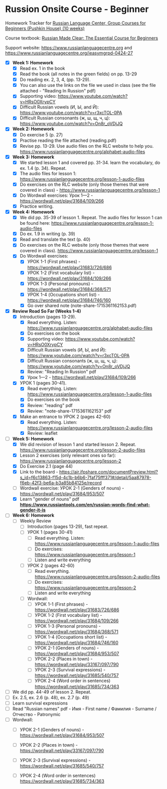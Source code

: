 # Russion Onsite Course - Beginner

Homework Tracker for [Russian Language Center, Group Courses for Beginners (Pushkin House) (10 weeks)](https://www.russiancentre.co.uk/group-courses-for-beginners/)

Course textbook: [Russian Made Clear: The Essential Course for Beginners](https://www.amazon.co.uk/Russian-Made-Clear-Essential-Beginners/dp/1906257353)

Support website: https://www.russianlanguagecentre.org and https://www.russianlanguagecentre.org/ieasymgrpd-0424-27

- [x] **Week 1: Homework**
   - [x] Read ex. 1 in the book
   - [x] Read the book (all notes in the green fields) on pp. 13-29
   - [x] Do reading ex. 2, 3, 4,  (pp. 13-29).
   - [x] You can also use the links on the file we used in class (see the file attached - "Reading In Russion" pdf)
   - [x] Supporting video: https://www.youtube.com/watch?v=HRsO0XrypCY
   - [x] Difficult Russian vowels (И, Ы, and Й): https://www.youtube.com/watch?v=r3xcTOL-0PA
   - [x] Difficult Russian consonants (ж, ш, щ, ч, ц): https://www.youtube.com/watch?v=On8r_oVDjJQ
- [x] **Week 2: Homework**
   - [x] Do exercise 5 (p. 27)
   - [x] Practise reading the file attached (reading.pdf)
   - [x] Revise pp. 13-29. Use audio files on the RLC website to help you. https://www.russianlanguagecentre.org/alphabet-audio-files
- [x] **Week 3: Homework**
   - [x] We started lesson 1 and covered pp. 31-34. learn the vocabulary, do ex. 1.4 (p. 34). Repeat.
   - [x] The audio files for lesson 1: https://www.russianlanguagecentre.org/lesson-1-audio-files
   - [x] Do exercises on the RLC website (only those themes that were covered in class) - https://www.russianlanguagecentre.org/lesson-1
   - [x] Do Wordwall exercises: Урок 1—2 - https://wordwall.net/play/31684/109/266
   - [x] Practice writing.
- [x] **Week 4: Homework**
   - [x] We did pp. 35-39 of lesson 1. Repeat. The audio files for lesson 1 can be found here: https://www.russianlanguagecentre.org/lesson-1-audio-files
   - [x] Do ex. 1.9 in writing (p. 39)
   - [x] Read and translate the text (p. 40)
   - [x] Do exercises on the RLC website (only those themes that were covered in class). https://www.russianlanguagecentre.org/lesson-1 
   - [x] Do Wordwall exercises:
       - [x] УРОК 1-1 (First phrases) - https://wordwall.net/play/31683/726/686
       - [x] УРОК 1-2 (First vocabulary list) - https://wordwall.net/play/31684/109/266
       - [x] УРОК 1-3 (Personal pronouns) - https://wordwall.net/play/31684/368/571
       - [x] УРОК 1-4 (Occupations short list) - https://wordwall.net/play/31684/746/160
       - [x] Go over shared note (note-share-1715361162153.pdf)
- [x] **Review Road So Far (Weeks 1-4)**
   - [x] Introduction (pages 13-29).
       - [x] Read everything. Listen: https://www.russianlanguagecentre.org/alphabet-audio-files
       - [x] Do exercises on the book
       - [x] Supporting video: https://www.youtube.com/watch?v=HRsO0XrypCY
       - [x] Difficult Russian vowels (И, Ы, and Й): https://www.youtube.com/watch?v=r3xcTOL-0PA
       - [x] Difficult Russian consonants (ж, ш, щ, ч, ц): https://www.youtube.com/watch?v=On8r_oVDjJQ
       - [x] Review: "Reading In Russion" pdf
       - [x] Урок 1—2 - https://wordwall.net/play/31684/109/266
    - [x] УРОК 1 (pages 30-41).
       - [x] Read everything. Listen: https://www.russianlanguagecentre.org/lesson-1-audio-files
       - [x] Do exercises on the book 
       - [x] Review: "reading" pdf
       - [x] Review: "note-share-1715361162153" pdf
    - [x] Make an entrance to УРОК 2 (pages 42-60)
      - [x] Read everything. Listen: https://www.russianlanguagecentre.org/lesson-2-audio-files
      - [x] Review: leaflet
- [ ] **Week 5: Homework**
  - [x] We did revision of lesson 1 and started lesson 2. Repeat. https://www.russianlanguagecentre.org/lesson-2-audio-files
  - [x] Lesson 2 exercises (only relevant ones so far): https://www.russianlanguagecentre.org/lesson-2
  - [x] Do Exercise 2.1 (page 44)
  - [x] Link to the board - https://air.ifpshare.com/documentPreview.html?s_id=f6c13863-f15d-4c1b-b6b6-7faf75fff371#/detail/5aa87978-f6eb-42f3-be6a-b3a85b84125e/record
  - [ ] Wordwall exercise: УРОК 2-1 (Genders of nouns) - https://wordwall.net/play/31684/953/507
  - [x] Learn "gender of nouns" pdf  **https://www.russiantools.com/en/russian-words-find-what-gender-it-is**
- [ ] **Week 6: Homework**
  - [ ] Weekly Review
    - [ ] Introduction (pages 13-29), fast repeat.
    - [ ] УРОК 1 (pages 30-41)
      - [ ] Read everything. Listen: https://www.russianlanguagecentre.org/lesson-1-audio-files
      - [ ] Do exercises: https://www.russianlanguagecentre.org/lesson-1
      - [ ] Listen and write everything
    - [ ] УРОК 2 (pages 42-60)
      - [ ] Read everything. https://www.russianlanguagecentre.org/lesson-2-audio-files
      - [ ] Do exercises: https://www.russianlanguagecentre.org/lesson-2
      - [ ] Listen and write everything
    - [ ] Wordwall:
      - [ ] УРОК 1-1 (First phrases) - https://wordwall.net/play/31683/726/686
      - [ ] УРОК 1-2 (First vocabulary list) - https://wordwall.net/play/31684/109/266
      - [ ] УРОК 1-3 (Personal pronouns) - https://wordwall.net/play/31684/368/571
      - [ ] УРОК 1-4 (Occupations short list) - https://wordwall.net/play/31684/746/160
      - [ ] УРОК 2-1 (Genders of nouns) - https://wordwall.net/play/31684/953/507
      - [ ] УРОК 2-2 (Places in town) - https://wordwall.net/play/33167/097/790
      - [ ] УРОК 2-3 (Survival expressions) - https://wordwall.net/play/31685/540/757
      - [ ] УРОК 2-4 (Word order in sentences) https://wordwall.net/play/31685/734/363
 - [ ] We did pp. 44-49 of lesson 2. Repeat.
 - [ ] Ex. 2.5, ex. 2.6 (p. 48), ex. 2.7 (p. 49)
 - [ ] Learn survival expressions
 - [ ] Read "Russian names" pdf - Имя - First name / Фамилия - Surname / Отчество - Patronymic
 - [ ] Wordwall:
   - [ ] УРОК 2-1 (Genders of nouns) - https://wordwall.net/play/31684/953/507
   - [ ] УРОК 2-2 (Places in town) - https://wordwall.net/play/33167/097/790
   - [ ] УРОК 2-3 (Survival expressions) - https://wordwall.net/play/31685/540/757
   - [ ] УРОК 2-4 (Word order in sentences) https://wordwall.net/play/31685/734/363

